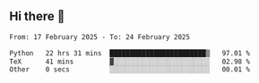 ## Hi there 👋

<!--
**Bojupi/Bojupi** is a ✨ _special_ ✨ repository because its `README.md` (this file) appears on your GitHub profile.

Here are some ideas to get you started:

- 🔭 I’m currently working on ...
- 🌱 I’m currently learning ...
- 👯 I’m looking to collaborate on ...
- 🤔 I’m looking for help with ...
- 💬 Ask me about ...
- 📫 How to reach me: ...
- 😄 Pronouns: ...
- ⚡ Fun fact: ...
-->

<!--START_SECTION:waka-->

```txt
From: 17 February 2025 - To: 24 February 2025

Python   22 hrs 31 mins  ████████████████████████▒   97.01 %
TeX      41 mins         ▓░░░░░░░░░░░░░░░░░░░░░░░░   02.98 %
Other    0 secs          ░░░░░░░░░░░░░░░░░░░░░░░░░   00.01 %
```

<!--END_SECTION:waka-->
